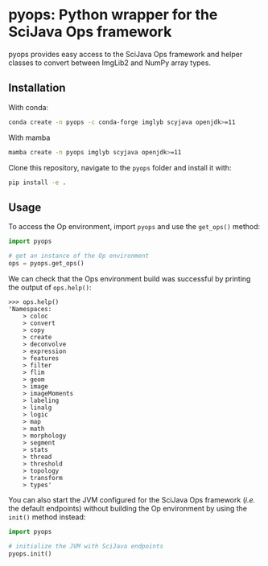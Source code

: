 pyops: Python wrapper for the SciJava Ops framework
===

pyops provides easy access to the SciJava Ops framework and helper classes to convert
between ImgLib2 and NumPy array types.

## Installation

With conda:

```bash
conda create -n pyops -c conda-forge imglyb scyjava openjdk>=11
```

With mamba

```bash
mamba create -n pyops imglyb scyjava openjdk>=11
```

Clone this repository, navigate to the `pyops` folder and install it with:

```bash
pip install -e .
```

## Usage

To access the Op environment, import `pyops` and use the `get_ops()` method:

```python
import pyops

# get an instance of the Op environment
ops = pyops.get_ops()
```

We can check that the Ops environment build was successful by printing the output of `ops.help()`:

```
>>> ops.help()
'Namespaces:
	> coloc
	> convert
	> copy
	> create
	> deconvolve
	> expression
	> features
	> filter
	> flim
	> geom
	> image
	> imageMoments
	> labeling
	> linalg
	> logic
	> map
	> math
	> morphology
	> segment
	> stats
	> thread
	> threshold
	> topology
	> transform
	> types'
```

You can also start the JVM configured for the SciJava Ops framework (_i.e._ the default endpoints)
without building the Op environment by using the `init()` method instead:

```python
import pyops

# initialize the JVM with SciJava endpoints
pyops.init()
```
